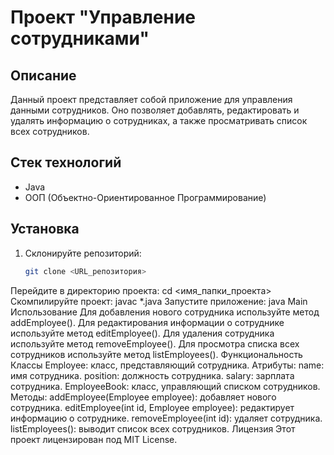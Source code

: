 # Проект "Управление сотрудниками"

## Описание
Данный проект представляет собой приложение для управления данными сотрудников. Оно позволяет добавлять, редактировать и удалять информацию о сотрудниках, а также просматривать список всех сотрудников.

## Стек технологий
- Java
- ООП (Объектно-Ориентированное Программирование)

## Установка
1. Склонируйте репозиторий:
   ```bash
   git clone <URL_репозитория>
Перейдите в директорию проекта:
cd <имя_папки_проекта>
Скомпилируйте проект:
javac *.java
Запустите приложение:
java Main
Использование
Для добавления нового сотрудника используйте метод addEmployee().
Для редактирования информации о сотруднике используйте метод editEmployee().
Для удаления сотрудника используйте метод removeEmployee().
Для просмотра списка всех сотрудников используйте метод listEmployees().
Функциональность
Классы
Employee: класс, представляющий сотрудника.
Атрибуты:
name: имя сотрудника.
position: должность сотрудника.
salary: зарплата сотрудника.
EmployeeBook: класс, управляющий списком сотрудников.
Методы:
addEmployee(Employee employee): добавляет нового сотрудника.
editEmployee(int id, Employee employee): редактирует информацию о сотруднике.
removeEmployee(int id): удаляет сотрудника.
listEmployees(): выводит список всех сотрудников.
Лицензия
Этот проект лицензирован под MIT License.

